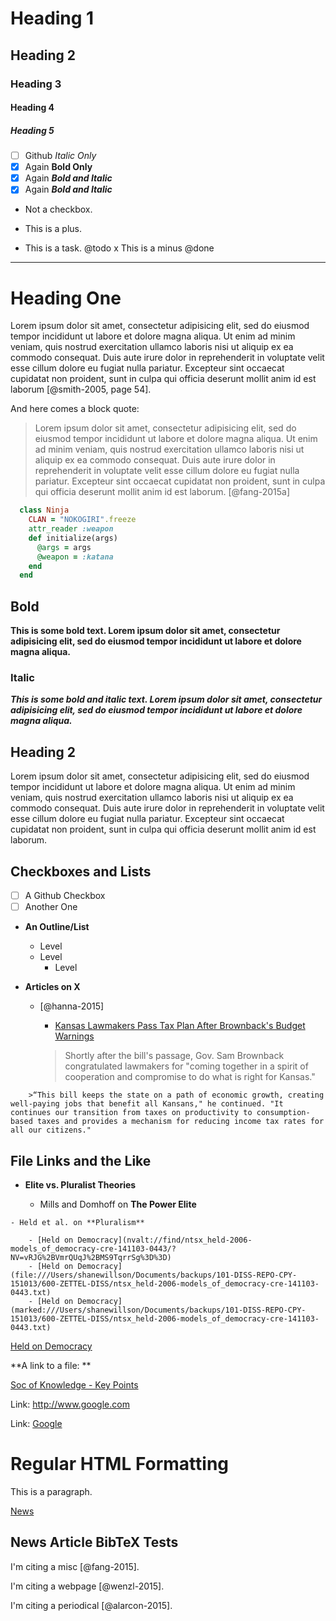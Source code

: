 # Heading 1
## Heading 2
### Heading 3
#### Heading 4
##### Heading 5

* [ ] Github *Italic Only*
* [x] Again **Bold Only**
* [x] Again ***Bold and Italic***
* [x] Again _**Bold and Italic**_
 
* Not a checkbox.
+ This is a plus.
- This is a task. @todo
x This is a minus @done

<!-- FIXME: -->
<!-- TODO: -->

-----

# Heading One

Lorem ipsum dolor sit amet, consectetur adipisicing elit, sed do eiusmod tempor incididunt ut labore et dolore magna aliqua. Ut enim ad minim veniam, quis nostrud exercitation ullamco laboris nisi ut aliquip ex ea commodo consequat. Duis aute irure dolor in reprehenderit in voluptate velit esse cillum dolore eu fugiat nulla pariatur. Excepteur sint occaecat cupidatat non proident, sunt in culpa qui officia deserunt mollit anim id est laborum [@smith-2005, page 54].

And here comes a block quote:

> Lorem ipsum dolor sit amet, consectetur adipisicing elit, sed do eiusmod tempor incididunt ut labore et dolore magna aliqua. Ut enim ad minim veniam, quis nostrud exercitation ullamco laboris nisi ut aliquip ex ea commodo consequat. Duis aute irure dolor in reprehenderit in voluptate velit esse cillum dolore eu fugiat nulla pariatur. Excepteur sint occaecat cupidatat non proident, sunt in culpa qui officia deserunt mollit anim id est laborum. [@fang-2015a]

```ruby
  class Ninja
    CLAN = "NOKOGIRI".freeze
    attr_reader :weapon
    def initialize(args)
      @args = args
      @weapon = :katana
    end
  end
```

## Bold
**This is some bold text. Lorem ipsum dolor sit amet, consectetur adipisicing elit, sed do eiusmod tempor incididunt ut labore et dolore magna aliqua.**

### Italic

***This is some bold and italic text. Lorem ipsum dolor sit amet, consectetur adipisicing elit, sed do eiusmod tempor incididunt ut labore et dolore magna aliqua.***


## Heading 2

Lorem ipsum dolor sit amet, consectetur adipisicing elit, sed do eiusmod tempor incididunt ut labore et dolore magna aliqua. Ut enim ad minim veniam, quis nostrud exercitation ullamco laboris nisi ut aliquip ex ea commodo consequat. Duis aute irure dolor in reprehenderit in voluptate velit esse cillum dolore eu fugiat nulla pariatur. Excepteur sint occaecat cupidatat non proident, sunt in culpa qui officia deserunt mollit anim id est laborum.

<!-- TODO: Rewrite this paragraph. -->

## Checkboxes and Lists

* [ ] A Github Checkbox
* [ ] Another One

- **An Outline/List**
    - Level
    - Level
        - Level


- **Articles on X**
    - [@hanna-2015]
         - [Kansas Lawmakers Pass Tax Plan After Brownback's Budget Warnings](http://www.wibw.com/home/headlines/The-Kansas-Budget-What-Happened-Overnight-307103871.html)

         > Shortly after the bill's passage, Gov. Sam Brownback congratulated lawmakers for "coming together in a spirit of cooperation and compromise to do what is right for Kansas."

<!-- FIXME: Other shit. -->

        >“This bill keeps the state on a path of economic growth, creating well-paying jobs that benefit all Kansans," he continued. "It continues our transition from taxes on productivity to consumption-based taxes and provides a mechanism for reducing income tax rates for all our citizens."




## File Links and the Like

- **Elite vs. Pluralist Theories**

    - Mills and Domhoff on **The Power Elite**

<!-- TODO: TAKE/GET NOTES -->

    - Held et al. on **Pluralism**

        - [Held on Democracy](nvalt://find/ntsx_held-2006-models_of_democracy-cre-141103-0443/?NV=vRJG%2BVmrQUqJ%2BMS9TqrrSg%3D%3D)
        - [Held on Democracy](file:///Users/shanewillson/Documents/backups/101-DISS-REPO-CPY-151013/600-ZETTEL-DISS/ntsx_held-2006-models_of_democracy-cre-141103-0443.txt)
        - [Held on Democracy](marked:///Users/shanewillson/Documents/backups/101-DISS-REPO-CPY-151013/600-ZETTEL-DISS/ntsx_held-2006-models_of_democracy-cre-141103-0443.txt)

[Held on Democracy](file:///Users/shanewillson/Documents/backups/101-DISS-REPO-CPY-151013/600-ZETTEL-DISS/ntsx_held-2006-models_of_democracy-cre-141103-0443.txt)

**A link to a file: **

[Soc of Knowledge - Key Points](/Users/shanewillson/Dropbox/101-DISS-REPO/590-Research-and-Abstr-Bibs-150908/000-Soc-of-Knowledge-Key-Points-and-Notes-LP.docx)


Link: <http://www.google.com>

Link: [Google](http://google.com/)

<div class="hooplah">
  <h1>Regular HTML Formatting</h1>
  <p>This is a paragraph.</p>
  <a href="http://news.ycombinator.com">News</a>
</div>

## News Article BibTeX Tests

I'm citing a misc [@fang-2015].

I'm citing a webpage [@wenzl-2015].

I'm citing a periodical [@alarcon-2015].
